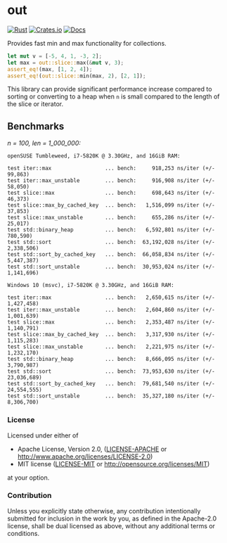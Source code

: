# out

[![Rust](https://github.com/evenorog/out/actions/workflows/rust.yml/badge.svg)](https://github.com/evenorog/out/actions/workflows/rust.yml)
[![Crates.io](https://img.shields.io/crates/v/out.svg)](https://crates.io/crates/out)
[![Docs](https://docs.rs/out/badge.svg)](https://docs.rs/out)

Provides fast min and max functionality for collections.

```rust
let mut v = [-5, 4, 1, -3, 2];
let max = out::slice::max(&mut v, 3);
assert_eq!(max, [1, 2, 4]);
assert_eq!(out::slice::min(max, 2), [2, 1]);
```

This library can provide significant performance increase compared to sorting or
converting to a heap when `n` is small compared to the length of the slice or iterator.

## Benchmarks

*n = 100, len = 1_000_000:*

```
openSUSE Tumbleweed, i7-5820K @ 3.30GHz, and 16GiB RAM:

test iter::max                 ... bench:     918,253 ns/iter (+/- 99,863)
test iter::max_unstable        ... bench:     916,908 ns/iter (+/- 58,050)
test slice::max                ... bench:     698,643 ns/iter (+/- 46,373)
test slice::max_by_cached_key  ... bench:   1,516,099 ns/iter (+/- 37,853)
test slice::max_unstable       ... bench:     655,286 ns/iter (+/- 25,017)
test std::binary_heap          ... bench:   6,592,801 ns/iter (+/- 780,590)
test std::sort                 ... bench:  63,192,028 ns/iter (+/- 2,338,506)
test std::sort_by_cached_key   ... bench:  66,058,834 ns/iter (+/- 5,447,387)
test std::sort_unstable        ... bench:  30,953,024 ns/iter (+/- 1,141,696)
```

```
Windows 10 (msvc), i7-5820K @ 3.30GHz, and 16GiB RAM:

test iter::max                 ... bench:   2,650,615 ns/iter (+/- 1,427,458)
test iter::max_unstable        ... bench:   2,604,860 ns/iter (+/- 1,001,639)
test slice::max                ... bench:   2,353,487 ns/iter (+/- 1,140,791)
test slice::max_by_cached_key  ... bench:   3,317,930 ns/iter (+/- 1,115,283)
test slice::max_unstable       ... bench:   2,221,975 ns/iter (+/- 1,232,170)
test std::binary_heap          ... bench:   8,666,095 ns/iter (+/- 3,790,987)
test std::sort                 ... bench:  73,953,630 ns/iter (+/- 23,036,689)
test std::sort_by_cached_key   ... bench:  79,681,540 ns/iter (+/- 24,554,555)
test std::sort_unstable        ... bench:  35,327,180 ns/iter (+/- 8,306,700)
```

### License

Licensed under either of

 * Apache License, Version 2.0, ([LICENSE-APACHE](LICENSE-APACHE) or http://www.apache.org/licenses/LICENSE-2.0)
 * MIT license ([LICENSE-MIT](LICENSE-MIT) or http://opensource.org/licenses/MIT)

at your option.

### Contribution

Unless you explicitly state otherwise, any contribution intentionally submitted
for inclusion in the work by you, as defined in the Apache-2.0 license, shall be dual licensed as above, without any
additional terms or conditions.
